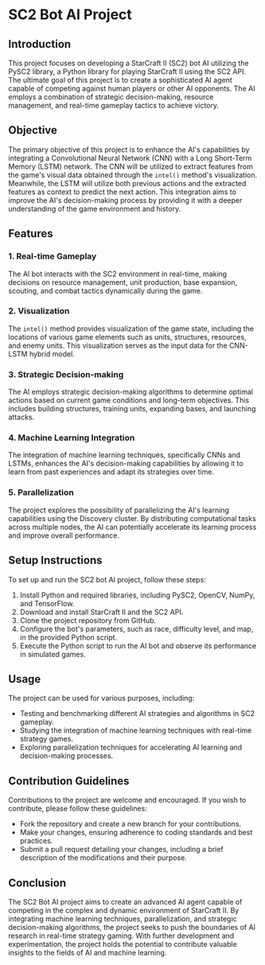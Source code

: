 # SC2 Bot AI Project

## Introduction
This project focuses on developing a StarCraft II (SC2) bot AI utilizing the PySC2 library, a Python library for playing StarCraft II using the SC2 API. The ultimate goal of this project is to create a sophisticated AI agent capable of competing against human players or other AI opponents. The AI employs a combination of strategic decision-making, resource management, and real-time gameplay tactics to achieve victory.

## Objective
The primary objective of this project is to enhance the AI's capabilities by integrating a Convolutional Neural Network (CNN) with a Long Short-Term Memory (LSTM) network. The CNN will be utilized to extract features from the game's visual data obtained through the `intel()` method's visualization. Meanwhile, the LSTM will utilize both previous actions and the extracted features as context to predict the next action. This integration aims to improve the AI's decision-making process by providing it with a deeper understanding of the game environment and history.

## Features
### 1. Real-time Gameplay
The AI bot interacts with the SC2 environment in real-time, making decisions on resource management, unit production, base expansion, scouting, and combat tactics dynamically during the game.

### 2. Visualization
The `intel()` method provides visualization of the game state, including the locations of various game elements such as units, structures, resources, and enemy units. This visualization serves as the input data for the CNN-LSTM hybrid model.

### 3. Strategic Decision-making
The AI employs strategic decision-making algorithms to determine optimal actions based on current game conditions and long-term objectives. This includes building structures, training units, expanding bases, and launching attacks.

### 4. Machine Learning Integration
The integration of machine learning techniques, specifically CNNs and LSTMs, enhances the AI's decision-making capabilities by allowing it to learn from past experiences and adapt its strategies over time.

### 5. Parallelization
The project explores the possibility of parallelizing the AI's learning capabilities using the Discovery cluster. By distributing computational tasks across multiple nodes, the AI can potentially accelerate its learning process and improve overall performance.

## Setup Instructions
To set up and run the SC2 bot AI project, follow these steps:
1. Install Python and required libraries, including PySC2, OpenCV, NumPy, and TensorFlow.
2. Download and install StarCraft II and the SC2 API.
3. Clone the project repository from GitHub.
4. Configure the bot's parameters, such as race, difficulty level, and map, in the provided Python script.
5. Execute the Python script to run the AI bot and observe its performance in simulated games.

## Usage
The project can be used for various purposes, including:
- Testing and benchmarking different AI strategies and algorithms in SC2 gameplay.
- Studying the integration of machine learning techniques with real-time strategy games.
- Exploring parallelization techniques for accelerating AI learning and decision-making processes.

## Contribution Guidelines
Contributions to the project are welcome and encouraged. If you wish to contribute, please follow these guidelines:
- Fork the repository and create a new branch for your contributions.
- Make your changes, ensuring adherence to coding standards and best practices.
- Submit a pull request detailing your changes, including a brief description of the modifications and their purpose.

## Conclusion
The SC2 Bot AI project aims to create an advanced AI agent capable of competing in the complex and dynamic environment of StarCraft II. By integrating machine learning techniques, parallelization, and strategic decision-making algorithms, the project seeks to push the boundaries of AI research in real-time strategy gaming. With further development and experimentation, the project holds the potential to contribute valuable insights to the fields of AI and machine learning.
